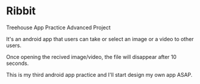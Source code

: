 Ribbit
======

Treehouse App Practice Advanced Project

It's an android app that users can take or select an image or a video to other users.

Once opening the recived image/video, the file will disappear after 10 seconds.

This is my third android app practice and I'll start design my own app ASAP.
